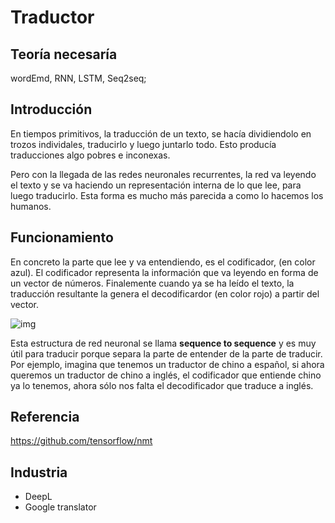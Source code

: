 # Traductor

## Teoría necesaría
wordEmd, RNN, LSTM, Seq2seq;

## Introducción

En tiempos primitivos, la traducción de un texto, se hacía dividiendolo en trozos individales, traducirlo y luego juntarlo todo. Esto producía traducciones algo pobres e inconexas.

Pero con la llegada de las redes neuronales recurrentes, la red va leyendo el texto y se va haciendo un representación interna de lo que lee, para luego traducirlo. Esta forma es mucho más parecida a como lo hacemos los humanos.

## Funcionamiento

En concreto la parte que lee y va entendiendo, es el codificador, (en color azul). El codificador representa la información que va leyendo  en forma de un vector de números. Finalemente cuando ya se ha leído el texto, la traducción resultante la genera el decodificardor (en color rojo) a partir del vector.

![img](https://github.com/tensorflow/nmt/blob/master/nmt/g3doc/img/encdec.jpg)

Esta estructura de red neuronal se llama **sequence to sequence** y es muy útil para traducir porque separa la parte de entender de la parte de traducir. Por ejemplo, imagina que tenemos un traductor de chino a español, si ahora queremos un traductor de chino a inglés, el codificador que entiende chino ya lo tenemos, ahora sólo nos falta el decodificador que traduce a inglés.


## Referencia

https://github.com/tensorflow/nmt

## Industria

 * DeepL
 * Google translator
